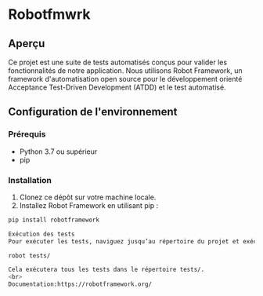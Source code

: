 ﻿# Robotfmwrk



## Aperçu

Ce projet est une suite de tests automatisés conçus pour valider les fonctionnalités de notre application. Nous utilisons Robot Framework, un framework d'automatisation open source pour le développement orienté Acceptance Test-Driven Development (ATDD) et le test automatisé.

## Configuration de l'environnement

### Prérequis

- Python 3.7 ou supérieur
- pip

### Installation

1. Clonez ce dépôt sur votre machine locale.
2. Installez Robot Framework en utilisant pip :

```bash
pip install robotframework

Exécution des tests
Pour exécuter les tests, naviguez jusqu’au répertoire du projet et exécutez la commande suivante :

robot tests/

Cela exécutera tous les tests dans le répertoire tests/.
<br>
Documentation:https://robotframework.org/
